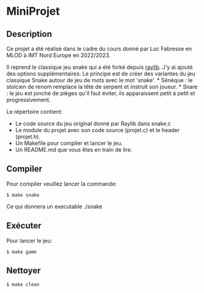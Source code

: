 # MiniProjet

## Description

Ce projet a été réalisé dans le cadre du cours donné par Luc Fabresse en MLOD à IMT Nord Europe en 2022/2023.

Il reprend le classique jeu snake qui a été forké depuis [raylib](https://raylib.com). J'y ai ajouté des options supplémentaires: 
Le principe est de créer des variantes du jeu classique Snake autour de jeu de mots avec le mot 'snake'.
    * Sénèque : le stoïcien de renom remplace la tête de serpent et instruit son joueur.
    * Snare : le jeu est jonché de pièges qu'il faut éviter, ils apparaissent petit à petit et progressivement.

Le répertoire contient:
* Le code source du jeu original donné par Raylib dans snake.c
* Le module du projet avec son code source (projet.c) et le header (projet.h). 
* Un Makefile pour compiler et lancer le jeu.
* Un README.md que vous êtes en train de lire. 

## Compiler 
Pour compiler veuillez lancer la commande: 
```
$ make snake
```
Ce qui donnera un executable ./snake

## Exécuter 
Pour lancer le jeu: 
```
$ make game
```

## Nettoyer
```
$ make clean
```
